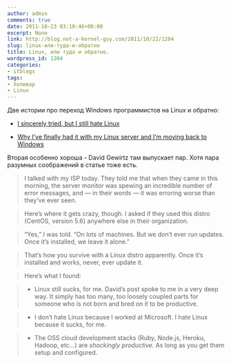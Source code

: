 ```yaml
---
author: admin
comments: true
date: 2011-10-23 03:10:46+00:00
excerpt: None
link: http://blog.not-a-kernel-guy.com/2011/10/22/1204
slug: linux-или-туда-и-обратно
title: Linux, или туда и обратно.
wordpress_id: 1204
categories:
- itblogs
tags:
- Холивар
- Linux
---
```


Две истории про переход Windows программистов на Linux и обратно:




	
  * [I sincerely tried, but I still hate Linux](http://ceklog.kindel.com/2011/10/21/i-sincerely-tried-but-i-still-hate-linux/)

	
  * [Why I’ve finally had it with my Linux server and I’m moving back to Windows](http://www.zdnet.com/blog/diy-it/why-ive-finally-had-it-with-my-linux-server-and-im-moving-back-to-windows/245)



Вторая особенно хороша - David Gewirtz там выпускает пар. Хотя пара разумных соображений в статье тоже есть.



> I talked with my ISP today. They told me that when they came in this morning, the server monitor was spewing an incredible number of error messages, and — in their words — it was erroring worse than they’ve ever seen.

> Here’s where it gets crazy, though. I asked if they used this distro (CentOS, version 5.6) anywhere else in their organization.

> “Yes,” I was told. “On lots of machines. But we don’t ever run updates. Once it’s installed, we leave it alone.”

> That’s how you survive with a Linux distro apparently. Once it’s installed and works, never, ever update it.




>Here’s what I found:

>   * Linux still sucks, for me. David’s post spoke to me in a very deep way. It simply has too many, too loosely coupled parts for someone who is not born and bred on it to be productive.

>   * I don’t hate Linux because I worked at Microsoft. I hate Linux because it sucks, for me.

>   * The OSS cloud development stacks (Ruby, Node.js, Heroku, Hadoop, etc…) are _shockingly productive_. As long as you get them setup and configured.

